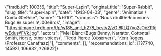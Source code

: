 {"tmdb_id": 100356, "title": "Super-Lapin", "original_title": "Super-Rabbit", "slug_title": "super-lapin", "date": "1943-04-03", "genre": "Animation / Com\u00e9die", "score": "5.6/10", "synopsis": "Nous d\u00e9couvrons Bugs en super h\u00e9ros", "image": "https://image.tmdb.org/t/p/w185_and_h278_bestv2/zOI8RLQ7vo2aOxZPAjwEdusVFVk.jpg", "actors": ["Mel Blanc (Bugs Bunny, Narrator, Cottontail Smith, Horse, other voices)", "Tedd Pierce (Observer)", "Kent Rogers (Professor Canafrazz)"], "comments": [], "recommandations_id": [197740, 145921, 106932, 226822]}